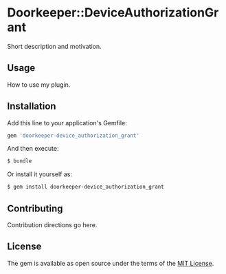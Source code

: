 # Doorkeeper::DeviceAuthorizationGrant
Short description and motivation.

## Usage
How to use my plugin.

## Installation
Add this line to your application's Gemfile:

```ruby
gem 'doorkeeper-device_authorization_grant'
```

And then execute:
```bash
$ bundle
```

Or install it yourself as:
```bash
$ gem install doorkeeper-device_authorization_grant
```

## Contributing
Contribution directions go here.

## License
The gem is available as open source under the terms of the [MIT License](https://opensource.org/licenses/MIT).
